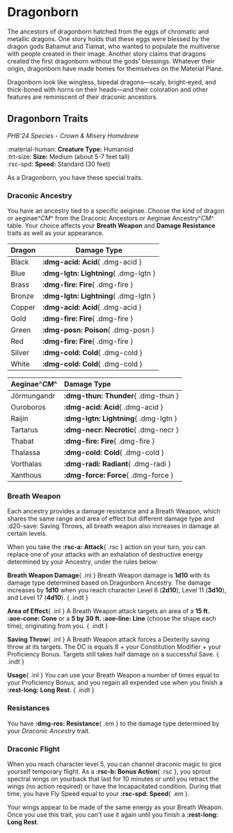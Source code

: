 # Dragonborn

The ancestors of dragonborn hatched from the eggs of chromatic and metallic dragons. One story holds that these eggs were blessed by the dragon gods Bahamut and Tiamat, who wanted to populate the multiverse with people created in their image. Another story claims that dragons created the first dragonborn without the gods' blessings. Whatever their origin, dragonborn have made homes for themselves on the Material Plane.

Dragonborn look like wingless, bipedal dragons—scaly, bright-eyed, and thick-boned with horns on their heads—and their coloration and other features are reminiscent of their draconic ancestors.

## Dragonborn Traits

*PHB'24 Species - Crown & Misery Homebrew*

:material-human: **Creature Type:** Humanoid  
:trt-size: **Size:** Medium (about 5-7 feet tall)  
:rsc-spd: **Speed:** Standard (30 feet)

As a Dragonborn, you have these special traits.

### Draconic Ancestry

You have an ancestry tied to a specific aeiginae. Choose the kind of dragon or aeginae^*CM*^ from the Draconic Ancestors or Aeginae Ancestry^*CM*^ table. Your choice affects your **Breath Weapon** and **Damage Resistance** traits as well as your appearance.

<div class="grid" markdown>

| Dragon | Damage Type |
|--------|-------------|
| Black  | **:dmg-acid: Acid**{ .dmg-acid } |
| Blue   | **:dmg-lgtn: Lightning**{ .dmg-lgtn } |
| Brass  | **:dmg-fire: Fire**{ .dmg-fire } |
| Bronze | **:dmg-lgtn: Lightning**{ .dmg-lgtn } |
| Copper | **:dmg-acid: Acid**{ .dmg-acid } |
| Gold   | **:dmg-fire: Fire**{ .dmg-fire } |
| Green  | **:dmg-posn: Poison**{ .dmg-posn } |
| Red    | **:dmg-fire: Fire**{ .dmg-fire } |
| Silver | **:dmg-cold: Cold**{ .dmg-cold } |
| White  | **:dmg-cold: Cold**{ .dmg-cold } |

| Aeginae^*CM*^ | Damage Type |
|:--|:--|
| Jörmungandr | **:dmg-thun: Thunder**{ .dmg-thun } |
| Ouroboros | **:dmg-acid: Acid**{ .dmg-acid } |
| Raijin | **:dmg-lgtn: Lightning**{ .dmg-lgtn } |
| Tartarus | **:dmg-necr: Necrotic**{ .dmg-necr } |
| Thabat | **:dmg-fire: Fire**{ .dmg-fire } |
| Thalassa | **:dmg-cold: Cold**{ .dmg-cold } |
| Vorthalas | **:dmg-radi: Radiant**{ .dmg-radi } |
| Xanthous | **:dmg-force: Force**{ .dmg-force } |

</div>

### Breath Weapon 

Each ancestry provides a damage resistance and a Breath Weapon, which shares the same range and area of effect but different damage type and :d20-save: Saving Throws, all breath weapon also increases in damage at certain levels.

When you take the **:rsc-a: Attack**{ .rsc } action on your turn, you can replace one of your attacks with an exhalation of destructive energy determined by your Ancestry, under the rules below:

**Breath Weapon Damage**{ .inl } Breath Weapon damage is **1d10** with its damage type determined based on Dragonborn Ancestry. The damage increases by **1d10** when you reach character Level 6 (**2d10**), Level 11 (**3d10**), and Level 17 (**4d10**). 
{ .indt }

**Area of Effect**{ .inl } A Breath Weapon attack targets an area of a **15 ft. :aoe-cone: Cone** or a **5 by 30 ft. :aoe-line: Line** (choose the shape each time), originating from you. 
{ .indt }

**Saving Throw**{ .inl } A Breath Weapon attack forces a Dexterity saving throw at its targets. The DC is equals 8 + your Constitution Modifier + your Proficiency Bonus. Targets still takes half damage on a successful Save.
{ .indt }

**Usage**{ .inl } You can use your Breath Weapon a number of times equal to your Proficiency Bonus, and you regain all expended use when you finish a **:rest-long: Long Rest**.
{ .indt }

### Resistances

You have **:dmg-res: Resistance**{ .em } to the damage type determined by your *Draconic Ancestry* trait.

### Draconic Flight

When you reach character level 5, you can channel draconic magic to gice yourself temporary flight. As a **:rsc-b: Bonus Action**{ .rsc }, you sprout spectral wings on yourback that last for 10 minutes or until you retract the wings (no action required) or have the Incapacitated condition. During that time, you have Fly Speed equal to your **:rsc-spd: Speed**{ .em }.

Your wings appear to be made of the same energy as your Breath Weapon. Once you use this trait, you can't use it again until you finish a **:rest-long: Long Rest**.


<!--

## Lore

--8<-- "docs/chr-creation/origin/species/index.md:species-warning"

Dragonborn are a proud species, valuing clan loyalty and personal prowess above all else. Their origins trace back to the ancient Aeginae progenitor, whose name has been lost to history. Aeginae sculpted the Dragonborn from its own scales, creating them as a race of executors bound to serve their creator. This bond led to a long history of fear and ostracisation from other races.

Now, with the Aeginae all but extinct, the Dragonborn remain resolute in their desire for independence. Determined to maintain self-sufficiency, they refuse to owe allegiance to anyone—not even the gods, and certainly not the Spires.

Most Dragonborn are found either aboard the Karakorum Arks or in Soterrano, where they live between 80 to 100 years. Their physical traits make them uniquely suited to harsh environments, where other species might perish. While they are often perceived as intimidating or gruff by unfamiliar races, a Dragonborn's greatest gift to an ally is their unwavering loyalty. Their sense of humour is equally dry, no matter where they are from.

--> 